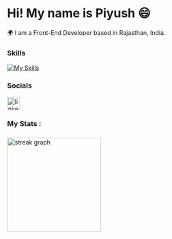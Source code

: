 # Hi! My name is Piyush 😄
🌍  I am a Front-End Developer based in Rajasthan, India.

### Skills

[![My Skills](https://skillicons.dev/icons?i=html,css,js,bootstrap,jquery,git,github)](https://skillicons.dev)
            
### Socials


<div align="start">
  <a href="https://www.linkedin.com/in/piyushchoudhary17/"><img src="https://img.shields.io/static/v1?message=LinkedIn&logo=linkedin&label=&color=0077B5&logoColor=white&labelColor=&style=for-the-badge" height="30" alt="linkedin logo"  /></a>
</div>

###

<h3 align="left">My Stats :</h3>

###

<div align="start">
  <img src="https://streak-stats.demolab.com?user=Neooo17&locale=en&mode=daily&theme=dark&hide_border=false&border_radius=5&order=3" height="220" alt="streak graph"  />
</div>
